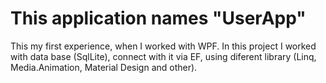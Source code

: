 # This application names "UserApp"
This my first experience, when I worked with WPF. In this project I worked with data base (SqlLite), 
connect with it via EF, using diferent library (Linq, Media.Animation, Material Design and other). 
